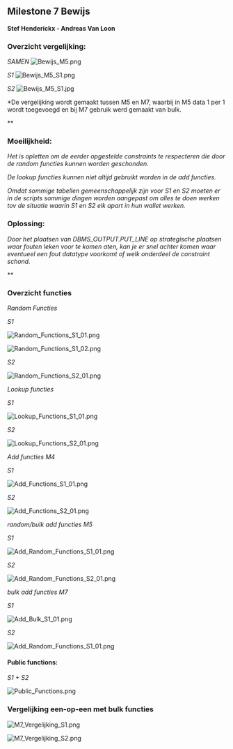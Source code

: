 ## Milestone 7 Bewijs

**Stef Henderickx - Andreas Van Loon**

### Overzicht vergelijking:
*SAMEN*
![Bewijs_M5.png](..%2FM5%2FScreenshots%2FBewijs_M5.png)

*S1*
![Bewijs_M5_S1.png](..%2FM5%2FScreenshots%2FBewijs_M5_S1.png)

*S2*
![Bewijs_M5_S1.jpg](..%2FM5%2FScreenshots%2Fbewijs_M5_S2.jpg)

*De vergelijking wordt gemaakt tussen M5 en M7, waarbij in M5 data 1 per 1 wordt toegevoegd en 
bij M7 gebruik werd gemaakt van bulk.
 
**

### Moeilijkheid:

*Het is opletten om de eerder opgestelde constraints te respecteren die door de random functies
kunnen worden geschonden.*

*De lookup functies kunnen niet altijd gebruikt worden in de add functies.*

*Omdat sommige tabellen gemeenschappelijk zijn voor S1 en S2 moeten er in de scripts
sommige dingen worden aangepast om alles te doen werken tov de situatie waarin S1 en S2
elk apart in hun wallet werken.*

### Oplossing:

*Door het plaatsen van DBMS_OUTPUT.PUT_LINE op strategische plaatsen waar fouten leken voor te komen
aten, kan je er snel achter komen waar eventueel een fout datatype voorkomt of welk onderdeel de constraint schond.*

**

### Overzicht functies

*Random Functies*

*S1*

![Random_Functions_S1_01.png](..%2FM5%2FScreenshots%2FRandom_Functions_S1_01.png)

![Random_Functions_S1_02.png](..%2FM5%2FScreenshots%2FRandom_Functions_S1_02.png)

*S2*

![Random_Functions_S2_01.png](..%2FM5%2FScreenshots%2FRandom_Functions_S2_01.png)

*Lookup functies*

*S1*

![Lookup_Functions_S1_01.png](..%2FM5%2FScreenshots%2FLookup_Functions_S1_01.png)

*S2*

![Lookup_Functions_S2_01.png](..%2FM5%2FScreenshots%2FLookup_Functions_S2_01.png)

*Add functies M4*

*S1*

![Add_Functions_S1_01.png](..%2FM5%2FScreenshots%2FAdd_Functions_S1_01.png)

*S2*

![Add_Functions_S2_01.png](..%2FM5%2FScreenshots%2FAdd_Functions_S2_01.png)

*random/bulk add functies M5*

*S1*

![Add_Random_Functions_S1_01.png](..%2FM5%2FScreenshots%2FAdd_Random_Functions_S1_01.png)

*S2*

![Add_Random_Functions_S2_01.png](..%2FM5%2FScreenshots%2FAdd_Random_Functions_S2_01.png)

*bulk add functies M7*

*S1*

![Add_Bulk_S1_01.png](..%2FM7%2FScreenshots%2FM7_bulk_S1.png)

*S2*

![Add_Random_Functions_S1_01.png](..%2FM7%2FScreenshots%2FM7_bulk_S2.png)

#### Public functions:
*S1 + S2*

![Public_Functions.png](..%2FM5%2FScreenshots%2FPublic_Functions.png)

### Vergelijking een-op-een met bulk functies

![M7_Vergelijking_S1.png](Screenshots%2FM7_Vergelijking_S1.png)

![M7_Vergelijking_S2.png](Screenshots%2FM7_Vergelijking_S2.png)


